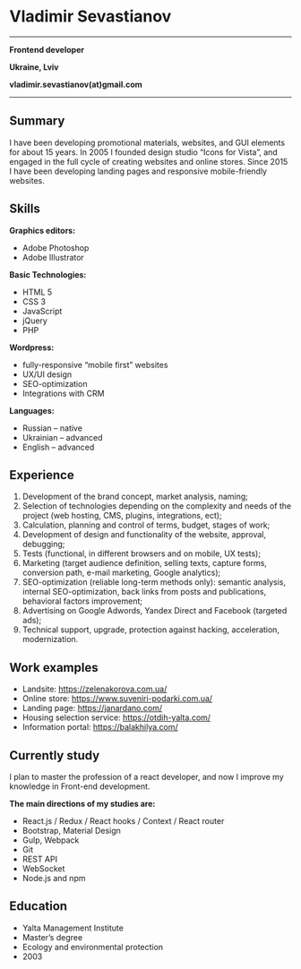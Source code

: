 # Vladimir Sevastianov

---
**Frontend developer**

**Ukraine, Lviv**

**vladimir.sevastianov(at)gmail.com**

---

## Summary
I have been developing promotional materials, websites, and GUI elements for about 15 years. In 2005 I founded design studio “Icons for Vista”, and engaged in the full cycle of creating websites and online stores. Since 2015 I have been developing landing pages and responsive mobile-friendly websites.

## Skills
**Graphics editors:**
* Adobe Photoshop
* Adobe Illustrator

**Basic Technologies:**
* HTML 5
* CSS 3
* JavaScript
* jQuery
* PHP

**Wordpress:**
* fully-responsive “mobile first” websites
* UX/UI design
* SEO-optimization
* Integrations with CRM

**Languages:**
* Russian – native
* Ukrainian – advanced
* English – advanced

## Experience
1. Development of the brand concept, market analysis, naming;
2. Selection of technologies depending on the complexity and needs of the project (web hosting, CMS, plugins, integrations, ect);
3. Calculation, planning and control of terms, budget, stages of work;
4. Development of design and functionality of the website, approval, debugging;
5. Tests (functional, in different browsers and on mobile, UX tests);
6. Marketing (target audience definition, selling texts, capture forms, conversion path, e-mail marketing, Google analytics);
7. SEO-optimization (reliable long-term methods only): semantic analysis, internal SEO-optimization, back links from posts and publications, behavioral factors improvement;
8. Advertising on Google Adwords, Yandex Direct and Facebook (targeted ads);
9. Technical support, upgrade, protection against hacking, acceleration, modernization.

## Work examples
* Landsite: https://zelenakorova.com.ua/
* Online store: https://www.suveniri-podarki.com.ua/
* Landing page: https://janardano.com/
* Housing selection service: https://otdih-yalta.com/
* Information portal: https://balakhilya.com/

## Currently study
I plan to master the profession of a react developer, and now I improve my knowledge in Front-end development.

**The main directions of my studies are:**
* React.js / Redux / React hooks / Context / React router
* Bootstrap, Material Design
* Gulp, Webpack
* Git
* REST API
* WebSocket
* Node.js and npm

## Education
* Yalta Management Institute
* Master’s degree
* Ecology and environmental protection
* 2003
